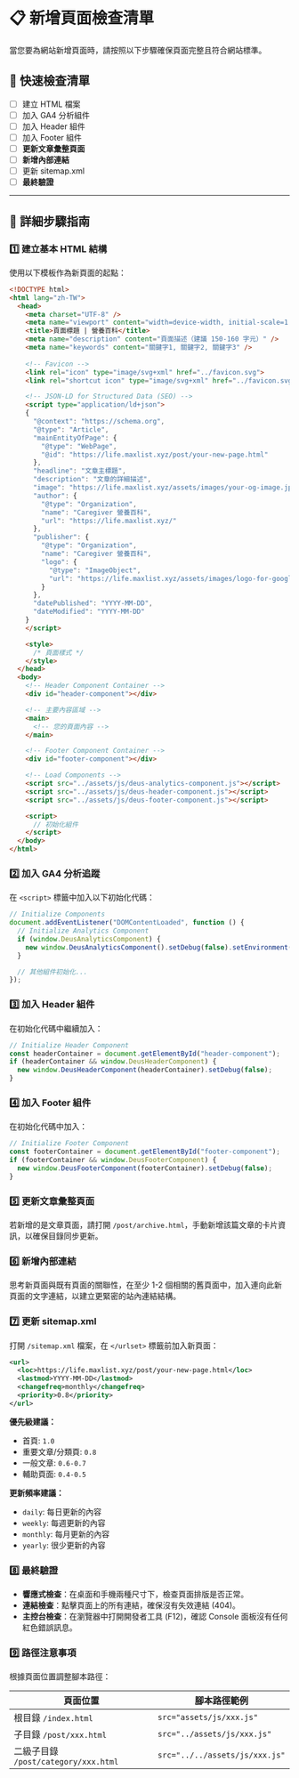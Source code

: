 # 📋 新增頁面檢查清單

當您要為網站新增頁面時，請按照以下步驟確保頁面完整且符合網站標準。

## 🎯 快速檢查清單

- [ ] 建立 HTML 檔案
- [ ] 加入 GA4 分析組件
- [ ] 加入 Header 組件
- [ ] 加入 Footer 組件
- [ ] **更新文章彙整頁面**
- [ ] **新增內部連結**
- [ ] 更新 sitemap.xml
- [ ] **最終驗證**

---

## 📝 詳細步驟指南

### 1️⃣ **建立基本 HTML 結構**

使用以下模板作為新頁面的起點：

```html
<!DOCTYPE html>
<html lang="zh-TW">
  <head>
    <meta charset="UTF-8" />
    <meta name="viewport" content="width=device-width, initial-scale=1.0" />
    <title>頁面標題 | 營養百科</title>
    <meta name="description" content="頁面描述（建議 150-160 字元）" />
    <meta name="keywords" content="關鍵字1, 關鍵字2, 關鍵字3" />
    
    <!-- Favicon -->
    <link rel="icon" type="image/svg+xml" href="../favicon.svg">
    <link rel="shortcut icon" type="image/svg+xml" href="../favicon.svg">

    <!-- JSON-LD for Structured Data (SEO) -->
    <script type="application/ld+json">
    {
      "@context": "https://schema.org",
      "@type": "Article",
      "mainEntityOfPage": {
        "@type": "WebPage",
        "@id": "https://life.maxlist.xyz/post/your-new-page.html"
      },
      "headline": "文章主標題",
      "description": "文章的詳細描述",
      "image": "https://life.maxlist.xyz/assets/images/your-og-image.jpg",
      "author": {
        "@type": "Organization",
        "name": "Caregiver 營養百科",
        "url": "https://life.maxlist.xyz/"
      },
      "publisher": {
        "@type": "Organization",
        "name": "Caregiver 營養百科",
        "logo": {
          "@type": "ImageObject",
          "url": "https://life.maxlist.xyz/assets/images/logo-for-google.png"
        }
      },
      "datePublished": "YYYY-MM-DD",
      "dateModified": "YYYY-MM-DD"
    }
    </script>

    <style>
      /* 頁面樣式 */
    </style>
  </head>
  <body>
    <!-- Header Component Container -->
    <div id="header-component"></div>

    <!-- 主要內容區域 -->
    <main>
      <!-- 您的頁面內容 -->
    </main>

    <!-- Footer Component Container -->
    <div id="footer-component"></div>

    <!-- Load Components -->
    <script src="../assets/js/deus-analytics-component.js"></script>
    <script src="../assets/js/deus-header-component.js"></script>
    <script src="../assets/js/deus-footer-component.js"></script>

    <script>
      // 初始化組件
    </script>
  </body>
</html>
```

### 2️⃣ **加入 GA4 分析追蹤**

在 `<script>` 標籤中加入以下初始化代碼：

```javascript
// Initialize Components
document.addEventListener("DOMContentLoaded", function () {
  // Initialize Analytics Component
  if (window.DeusAnalyticsComponent) {
    new window.DeusAnalyticsComponent().setDebug(false).setEnvironment("production");
  }

  // 其他組件初始化...
});
```

### 3️⃣ **加入 Header 組件**

在初始化代碼中繼續加入：

```javascript
// Initialize Header Component
const headerContainer = document.getElementById("header-component");
if (headerContainer && window.DeusHeaderComponent) {
  new window.DeusHeaderComponent(headerContainer).setDebug(false);
}
```

### 4️⃣ **加入 Footer 組件**

在初始化代碼中加入：

```javascript
// Initialize Footer Component
const footerContainer = document.getElementById("footer-component");
if (footerContainer && window.DeusFooterComponent) {
  new window.DeusFooterComponent(footerContainer).setDebug(false);
}
```

### 5️⃣ **更新文章彙整頁面**

若新增的是文章頁面，請打開 `/post/archive.html`，手動新增該篇文章的卡片資訊，以確保目錄同步更新。

### 6️⃣ **新增內部連結**

思考新頁面與既有頁面的關聯性，在至少 1-2 個相關的舊頁面中，加入連向此新頁面的文字連結，以建立更緊密的站內連結結構。

### 7️⃣ **更新 sitemap.xml**

打開 `/sitemap.xml` 檔案，在 `</urlset>` 標籤前加入新頁面：

```xml
<url>
  <loc>https://life.maxlist.xyz/post/your-new-page.html</loc>
  <lastmod>YYYY-MM-DD</lastmod>
  <changefreq>monthly</changefreq>
  <priority>0.8</priority>
</url>
```

**優先級建議：**

- 首頁: `1.0`
- 重要文章/分類頁: `0.8`
- 一般文章: `0.6-0.7`
- 輔助頁面: `0.4-0.5`

**更新頻率建議：**

- `daily`: 每日更新的內容
- `weekly`: 每週更新的內容
- `monthly`: 每月更新的內容
- `yearly`: 很少更新的內容

### 8️⃣ **最終驗證**

- **響應式檢查**：在桌面和手機兩種尺寸下，檢查頁面排版是否正常。
- **連結檢查**：點擊頁面上的所有連結，確保沒有失效連結 (404)。
- **主控台檢查**：在瀏覽器中打開開發者工具 (F12)，確認 Console 面板沒有任何紅色錯誤訊息。

### 9️⃣ **路徑注意事項**

根據頁面位置調整腳本路徑：

| 頁面位置                             | 腳本路徑範例                   |
| ------------------------------------ | ------------------------------ |
| 根目錄 `/index.html`                 | `src="assets/js/xxx.js"`       |
| 子目錄 `/post/xxx.html`              | `src="../assets/js/xxx.js"`    |
| 二級子目錄 `/post/category/xxx.html` | `src="../../assets/js/xxx.js"` |